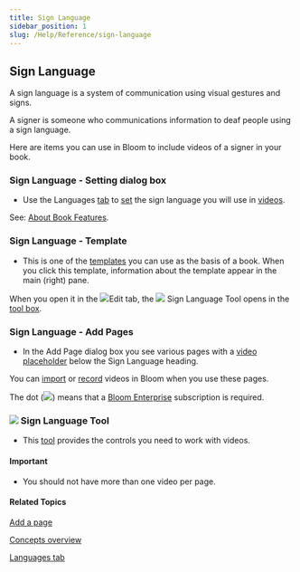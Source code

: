 ```yaml
---
title: Sign Language
sidebar_position: 1
slug: /Help/Reference/sign-language
---
```


## Sign Language

A sign language is a system of communication using visual gestures and signs.

A signer is someone who communications information to deaf people using a sign language.

Here are items you can use in Bloom to include videos of a signer in your book.

### Sign Language - Setting dialog box

-   Use the Languages [tab](../User_Interface/Dialog_boxes/Languages_tab.md) to [set](../Tasks/Basic_tasks/Change_languages.md) the sign language you will use in [videos](../Tasks/Edit_tasks/Sign_Language_Tool/Sign_Language_Tool_overview.md).
    

See: [About Book Features](../Tasks/Publish_tasks/Features.md).

### Sign Language - Template

-   This is one of the [templates](Template.md) you can use as the basis of a book. When you click this template, information about the template appear in the main (right) pane.
    

When you open it in the ![](/ref-docs-assets/images/User_Interface/Tabs/EditTab.png)Edit tab, the ![](/ref-docs-assets/images/Tasks/Edit_tasks/Sign_Language_Tool/VideoPlaceHolderSMALLblue.png) Sign Language Tool opens in the [tool box](Tool_Box.md).

### Sign Language - Add Pages

-   In the Add Page dialog box you see various pages with a [video placeholder](Video.md) below the Sign Language heading.
    

You can [import](../Tasks/Edit_tasks/Sign_Language_Tool/Import_a_video.md) or [record](../Tasks/Edit_tasks/Sign_Language_Tool/Using_the_Sign_Languager_Tool.md) videos in Bloom when you use these pages.

The dot (![](/ref-docs-assets/images/Tasks/Edit_tasks/AddPageBE.png)) means that a [Bloom Enterprise](../Tasks/Edit_tasks/Enterprise/EnterpriseRequired.md) subscription is required.

### ![](/ref-docs-assets/images/Tasks/Edit_tasks/Sign_Language_Tool/VideoPlaceHolderSMALLblue.png) Sign Language Tool

-   This [tool](../Tasks/Edit_tasks/Sign_Language_Tool/Sign_Language_Tool_overview.md) provides the controls you need to work with videos.
    

#### Important

-   You should not have more than one video per page.
    

#### Related Topics

[Add a page](../Tasks/Edit_tasks/Add_a_page.md)

[Concepts overview](Concepts_overview.md)

[Languages tab](../User_Interface/Dialog_boxes/Languages_tab.md)